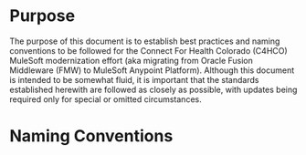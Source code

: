 # Purpose
The purpose of this document is to establish best practices and naming conventions to be followed for the Connect For Health Colorado (C4HCO) MuleSoft modernization effort (aka migrating from Oracle Fusion Middleware (FMW) to MuleSoft Anypoint Platform).  Although this document is intended to be somewhat fluid, it is important that the standards established herewith are followed as closely as possible, with updates being required only for special or omitted circumstances.

# Naming Conventions


